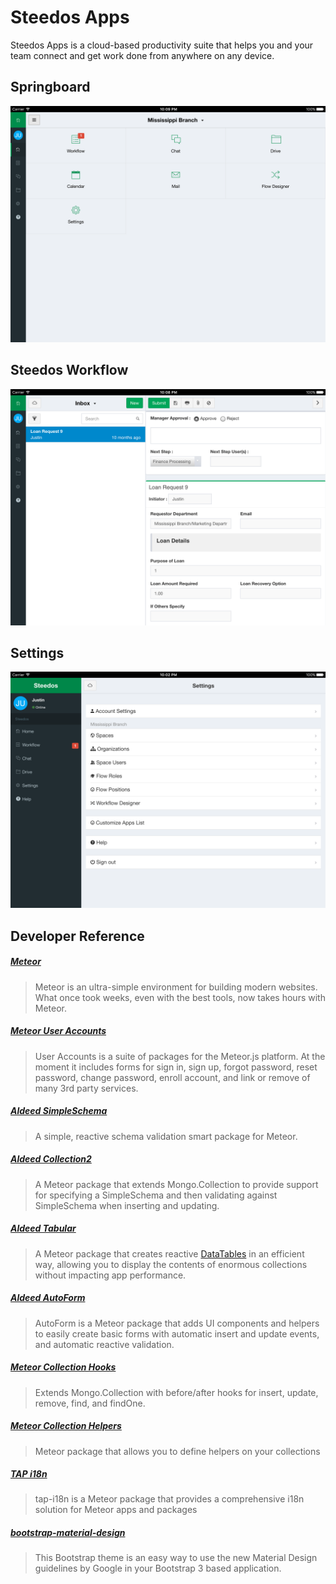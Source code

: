# Steedos Apps

Steedos Apps is a cloud-based productivity suite that helps you and your team connect and get work done from anywhere on any device.

## Springboard
!["Springboard"](.meteor/screen/springboard.png)

## Steedos Workflow
!["Steedos Workflow"](.meteor/screen/workflow_instance.png)

## Settings
!["Steedos Settings"](.meteor/screen/settings.png)

## Developer Reference

##### [Meteor](http://docs.meteor.com/#/full/)
> Meteor is an ultra-simple environment for building modern websites. What once took weeks, even with the best tools, now takes hours with Meteor.

##### [Meteor User Accounts](https://github.com/meteor-useraccounts/core)
> User Accounts is a suite of packages for the Meteor.js platform. At the moment it includes forms for sign in, sign up, forgot password, reset password, change password, enroll account, and link or remove of many 3rd party services.

##### [Aldeed SimpleSchema](https://github.com/aldeed/meteor-simple-schema)
> A simple, reactive schema validation smart package for Meteor.

##### [Aldeed Collection2](https://github.com/aldeed/meteor-collection2)
> A Meteor package that extends Mongo.Collection to provide support for specifying a SimpleSchema and then validating against SimpleSchema when inserting and updating.

##### [Aldeed Tabular](https://github.com/aldeed/meteor-tabular)
> A Meteor package that creates reactive [DataTables](http://datatables.net/) in an efficient way, allowing you to display the contents of enormous collections without impacting app performance.

##### [Aldeed AutoForm](https://github.com/aldeed/meteor-autoform)
> AutoForm is a Meteor package that adds UI components and helpers to easily create basic forms with automatic insert and update events, and automatic reactive validation. 

##### [Meteor Collection Hooks](https://github.com/matb33/meteor-collection-hooks)
> Extends Mongo.Collection with before/after hooks for insert, update, remove, find, and findOne.

##### [Meteor Collection Helpers](https://github.com/dburles/meteor-collection-helpers)
> Meteor package that allows you to define helpers on your collections

##### [TAP i18n](https://github.com/TAPevents/tap-i18n)
> tap-i18n is a Meteor package that provides a comprehensive i18n solution for Meteor apps and packages

##### [bootstrap-material-design](https://github.com/FezVrasta/bootstrap-material-design)
> This Bootstrap theme is an easy way to use the new Material Design guidelines by Google in your Bootstrap 3 based application.